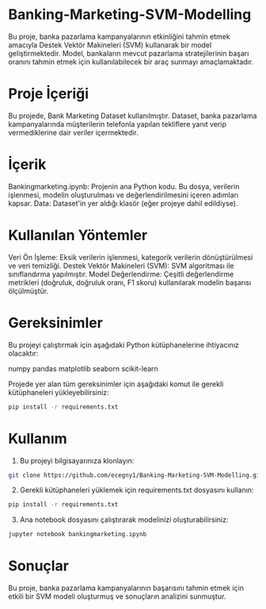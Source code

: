 # Banking-Marketing-SVM-Modelling

Bu proje, banka pazarlama kampanyalarının etkinliğini tahmin etmek amacıyla Destek Vektör Makineleri (SVM) kullanarak bir model geliştirmektedir. Model, bankaların mevcut pazarlama stratejilerinin başarı oranını tahmin etmek için kullanılabilecek bir araç sunmayı amaçlamaktadır.

# Proje İçeriği

Bu projede, Bank Marketing Dataset kullanılmıştır. Dataset, banka pazarlama kampanyalarında müşterilerin telefonla yapılan tekliflere yanıt verip vermediklerine dair veriler içermektedir.

# İçerik

Bankingmarketing.ipynb: Projenin ana Python kodu. Bu dosya, verilerin işlenmesi, modelin oluşturulması ve değerlendirilmesini içeren adımları kapsar.
Data: Dataset'in yer aldığı klasör (eğer projeye dahil edildiyse).

# Kullanılan Yöntemler
Veri Ön İşleme: Eksik verilerin işlenmesi, kategorik verilerin dönüştürülmesi ve veri temizliği.
Destek Vektör Makineleri (SVM): SVM algoritması ile sınıflandırma yapılmıştır.
Model Değerlendirme: Çeşitli değerlendirme metrikleri (doğruluk, doğruluk oranı, F1 skoru) kullanılarak modelin başarısı ölçülmüştür.

# Gereksinimler

Bu projeyi çalıştırmak için aşağıdaki Python kütüphanelerine ihtiyacınız olacaktır:

numpy
pandas
matplotlib
seaborn
scikit-learn

Projede yer alan tüm gereksinimler için aşağıdaki komut ile gerekli kütüphaneleri yükleyebilirsiniz:

```bash
pip install -r requirements.txt
```

# Kullanım

1. Bu projeyi bilgisayarınıza klonlayın:

```bash
git clone https://github.com/ecegny1/Banking-Marketing-SVM-Modelling.git
```

2. Gerekli kütüphaneleri yüklemek için requirements.txt dosyasını kullanın:
```bash
pip install -r requirements.txt
```

3. Ana notebook dosyasını çalıştırarak modelinizi oluşturabilirsiniz:
```bash
jupyter notebook bankingmarketing.ipynb
```

# Sonuçlar
Bu proje, banka pazarlama kampanyalarının başarısını tahmin etmek için etkili bir SVM modeli oluşturmuş ve sonuçların analizini sunmuştur.

